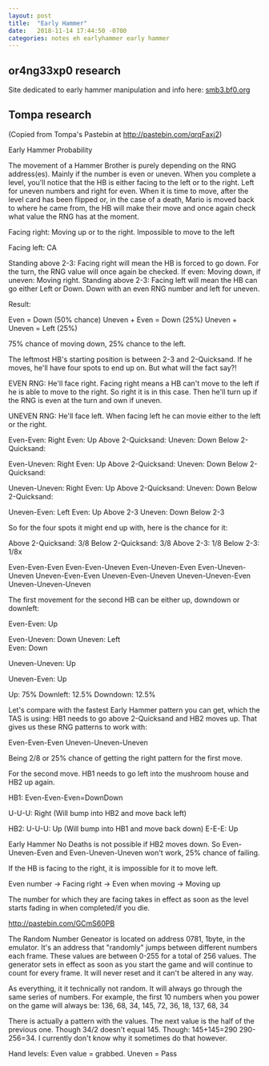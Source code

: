 ```yaml
---
layout: post
title:  "Early Hammer"
date:   2018-11-14 17:44:50 -0700
categories: notes eh earlyhammer early hammer
---
```


## or4ng33xp0 research

Site dedicated to early hammer manipulation and info here: [smb3.bf0.org](http://smb3.bf0.org/)

## Tompa research

(Copied from Tompa's Pastebin at http://pastebin.com/qrqFaxj2)

Early Hammer Probability

The movement of a Hammer Brother is purely depending on the RNG address(es). Mainly if the number is even or uneven. When you complete a level, you'll notice that the HB is either facing to the left or to the right. Left for uneven numbers and right for even. When it is time to move, after the level card has been flipped or, in the case of a death, Mario is moved back to where he came from, the HB will make their move and once again check what value the RNG has at the moment.

Facing right: Moving up or to the right. Impossible to move to the left

Facing left: CA

Standing above 2-3: Facing right will mean the HB is forced to go down. For the turn, the RNG value will once again be checked. If even: Moving down, if uneven: Moving right. Standing above 2-3: Facing left will mean the HB can go either Left or Down. Down with an even RNG number and left for uneven.

Result:

Even = Down (50% chance)
Uneven + Even = Down (25%)
Uneven + Uneven = Left (25%)

75% chance of moving down, 25% chance to the left.

The leftmost HB's starting position is between 2-3 and 2-Quicksand. If he moves, he'll have four spots to end up on. But what will the fact say?!

EVEN RNG: He'll face right. Facing right means a HB can't move to the left if he is able to move to the right. So right it is in this case. Then he'll turn up if the RNG is even at the turn and own if uneven.

UNEVEN RNG: He'll face left. When facing left he can movie either to the left or the right.

 
Even-Even:      Right
    Even:       Up      Above 2-Quicksand:
    Uneven:     Down    Below 2-Quicksand:
   
Even-Uneven:    Right
    Even:       Up      Above 2-Quicksand:
    Uneven:     Down    Below 2-Quicksand:
 
Uneven-Uneven:  Right
    Even:       Up      Above 2-Quicksand:
    Uneven:     Down    Below 2-Quicksand:
   
Uneven-Even:    Left
    Even:       Up      Above 2-3
    Uneven:     Down    Below 2-3

So for the four spots it might end up with, here is the chance for it:

Above 2-Quicksand:  3/8
Below 2-Quicksand:  3/8
Above 2-3:          1/8
Below 2-3:          1/8x
 
Even-Even-Even
Even-Even-Uneven
Even-Uneven-Even
Even-Uneven-Uneven
Uneven-Even-Even
Uneven-Even-Uneven
Uneven-Uneven-Even
Uneven-Uneven-Uneven

The first movement for the second HB can be either up, downdown or downleft:

 
Even-Even: Up
 
Even-Uneven:    Down
    Uneven:     Left   
    Even:       Down
   
Uneven-Uneven:  Up
 
Uneven-Even:    Up
 
Up: 75%
Downleft: 12.5%
Downdown: 12.5%

Let's compare with the fastest Early Hammer pattern you can get, which the TAS is using: HB1 needs to go above 2-Quicksand and HB2 moves up. That gives us these RNG patterns to work with:

Even-Even-Even
Uneven-Uneven-Uneven

Being 2/8 or 25% chance of getting the right pattern for the first move.

For the second move. HB1 needs to go left into the mushroom house and HB2 up again.

 
HB1:
Even-Even-Even=DownDown
 
U-U-U: Right (Will bump into HB2 and move back left)
 
 
HB2:
U-U-U: Up (Will bump into HB1 and move back down)
E-E-E: Up

Early Hammer No Deaths is not possible if HB2 moves down. So Even-Uneven-Even and Even-Uneven-Uneven won't work, 25% chance of failing.


If the HB is facing to the right, it is impossible for it to move left.

Even number -> Facing right -> Even when moving -> Moving up

The number for which they are facing takes in effect as soon as the level starts fading in when completed/if you die.


http://pastebin.com/GCmS60PB

The Random Number Geneator is located on address 0781, 1byte, in the emulator. It's an address that "randomly" jumps between different numbers each frame. These values are between 0-255 for a total of 256 values. The generator sets in effect as soon as you start the game and will continue to count for every frame. It will never reset and it can't be altered in any way.

As everything, it it technically not random. It will always go through the same series of numbers. For example, the first 10 numbers when you power on the game will always be: 136, 68, 34, 145, 72, 36, 18, 137, 68, 34

There is actually a pattern with the values. The next value is the half of the previous one. Though 34/2 doesn't equal 145. Though: 145+145=290 290-256=34. I currently don't know why it sometimes do that however.


Hand levels: Even value = grabbed. Uneven = Pass 
